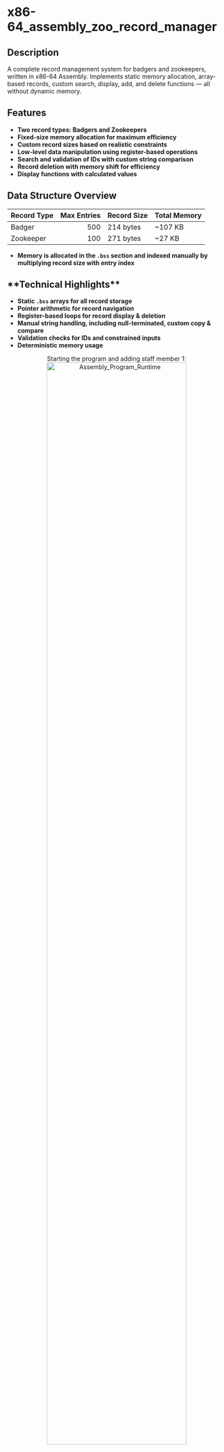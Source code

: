 # x86-64_assembly_zoo_record_manager

<h2>Description</h2>
A complete record management system for badgers and zookeepers, written in x86-64 Assembly. Implements static memory allocation, array-based records, custom search, display, add, and delete functions — all without dynamic memory.
<br />

<h2>Features</h2>

- <b>**Two record types: Badgers and Zookeepers**</b> 
- <b>**Fixed-size memory allocation for maximum efficiency**</b>
- <b>**Custom record sizes based on realistic constraints**</b>
- <b>**Low-level data manipulation using register-based operations**</b>
- <b>**Search and validation of IDs with custom string comparison**</b>
- <b>**Record deletion with memory shift for efficiency**</b>
- <b>**Display functions with calculated values**</b>

<h2>Data Structure Overview</h2>

| Record Type | Max Entries | Record Size | Total Memory |
| --- | ---: | --- | --- |
| Badger      | 500        | 214 bytes   | ~107 KB      |
| Zookeeper   | 100        | 271 bytes   | ~27 KB       |

- <b>**Memory is allocated in the `.bss` section and indexed manually by multiplying record size with entry index**</b>

<h2>**Technical Highlights**</h2>

- <b>**Static `.bss` arrays for all record storage**</b>
- <b>**Pointer arithmetic for record navigation**</b>
- <b>**Register-based loops for record display & deletion**</b>
- <b>**Manual string handling, including null-terminated, custom copy & compare**</b>
- <b>**Validation checks for IDs and constrained inputs**</b>
- <b>**Deterministic memory usage**</b>

<p align="center">
Starting the program and adding staff member 1: <br/>
<img src="https://i.imgur.com/aIYdUdd.png" height="80%" width="80%" alt="Assembly_Program_Runtime"/>
<br />
<br />
Adding a staff member in the program: <br/>
<img src="https://i.imgur.com/RnmIYLn.png" height="80%" width="80%" alt="Assembly_Program_Runtime"/>
<br />
<br />
Adding a badger in the program: <br/>
<img src="https://i.imgur.com/GbciVua.png" height="80%" width="80%" alt="Assembly_Program_Runtime"/>
<br />
<br />
Searching up a staff member: <br/>
<img src="https://i.imgur.com/YjvctbP.png" height="80%" width="80%" alt="Assembly_Program_Runtime"/>
<br />
<br />
Searching up a badger:  <br/>
<img src="https://i.imgur.com/B9wWZdB.png" height="80%" width="80%" alt="Assembly_Program_Runtime"/>
<br />
<br />
Showing all staff records:  <br/>
<img src="https://i.imgur.com/2TPUWLA.png" height="80%" width="80%" alt="Assembly_Program_Runtime"/>
<br />
<br />
Deleting a staff record:  <br/>
<img src="https://i.imgur.com/ObSd08T.png" height="80%" width="80%" alt="Assembly_Program_Runtime"/>
<br />
<br />

</p>
